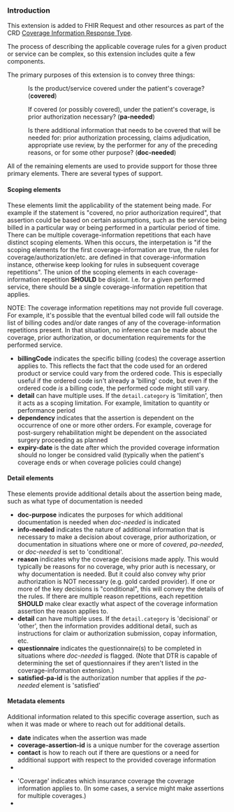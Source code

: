<!--- Text entered into this file will appear at the top of the profiles page before the Formal Views of the profile content. -->

<div class="new-content">
<a name="introduction"> </a>
<h3>Introduction</h3>

<p>
This extension is added to FHIR Request and other resources as part of the CRD <a href="cards.html#coverage-information-response-type">Coverage Information Response Type</a>.
</p>

<p>
The process of describing the applicable coverage rules for a given product or service can be complex, so this extension includes
quite a few components.
</p>

<p>
The primary purposes of this extension is to convey three things:
</p>
<ol>
  <ul>Is the product/service covered under the patient's coverage? (<b>covered</b>)</ul>
  <ul>If covered (or possibly covered), under the patient's coverage, is prior authorization necessary? (<b>pa-needed</b>)</ul>
  <ul>Is there additional information that needs to be covered that will be needed for: prior authorization processing, claims adjudication, appropriate use review, by the performer for any of the preceding reasons, or for some other purpose? (<b>doc-needed</b>)</ul>
</ol>

<p>
All of the remaining elements are used to provide support for those three primary elements.  There are several types of support.
</p>
<a name="scoping"> </a>
<h4>Scoping elements</h4>
<p>These elements limit the applicability of the statement being made.  For example if the statement is "covered, no prior authorization required", that assertion could be based on certain assumptions, such as the service being billed in a particular way or being performed in a particular period of time.  There can be multiple coverage-information repetitions that each have distinct scoping elements.  When this occurs, the interpetation is "if the scoping elements for the first coverage-information are true, the rules for coverage/authorization/etc. are defined in that coverage-information instance, otherwise keep looking for rules in subsequent coverage repetitions".  The union of the scoping elements in each coverage-information repetition <b>SHOULD</b> be disjoint.  I.e. for a given performed service, there should be a single coverage-information repetition that applies.</p>
<p>NOTE: The coverage information repetitions may not provide full coverage.  For example, it's possible that the eventual billed code will fall outside the list of billing codes and/or date ranges of any of the coverage-information repetitions present.  In that situation, no inference can be made about the coverage, prior authorization, or documentation requirements for the performed service.</p>
<ul>
  <li><b>billingCode</b> indicates the specific billing (codes) the coverage assertion applies to.  This reflects the fact that the code used for an ordered product or service could vary from the ordered code.  This is especially useful if the ordered code isn't already a 'billing' code, but even if the ordered code <i>is</i> a billing code, the performed code might still vary.</li>
  <li><b>detail</b> can have multiple uses.  If the <code>detail.category</code> is 'limitation', then it acts as a scoping limitation.  For example, limitation to quantity or performance period</li>
  <li><b>dependency</b> indicates that the assertion is dependent on the occurrence of one or more other orders.  For example, coverage for post-surgery rehabilitation might be dependent on the associated surgery proceeding as planned</li>
  <li><b>expiry-date</b> is the date after which the provided coverage information should no longer be considred valid (typically when the patient's coverage ends or when coverage policies could change)</li>
</ul>

<a name="detail"> </a>
<h4>Detail elements</h4>
<p>These elements provide additional details about the assertion being made, such as what type of documentation is needed</p>
<ul>
  <li><b>doc-purpose</b> indicates the purposes for which additional documentation is needed when <i>doc-needed</i> is indicated</li>
  <li><b>info-needed</b> indicates the nature of additional information that is necessary to make a decision about coverage, prior authorization, or documentation in situations where one or more of <i>covered</i>, <i>pa-needed</i>, or <i>doc-needed</i> is set to 'conditional'.</li>
  <li><b>reason</b> indicates why the coverage decisions made apply.  This would typically be reasons for no coverage, why prior auth is necessary, or why documentation is needed. But it could also convey why prior authorization is NOT necessary (e.g. gold carded provider).  If one or more of the key decisions is "conditional", this will convey the details of the rules.  If there are multiple reason repetitions, each repetition <b>SHOULD</b> make clear exactly what aspect of the coverage information assertion the reason applies to.</li>
  <li><b>detail</b> can have multiple uses.  If the <code>detail.category</code> is 'decisional' or 'other', then the information provides additional detail, such as instructions for claim or authorization submission, copay information, etc.</li>
  <li><b>questionnaire</b> indicates the questionnaire(s) to be completed in situations where <i>doc-needed</i> is flagged.  (Note that DTR is capable of determining the set of questionnaires if they aren't listed in the coverage-information extension.)</li>
  <li><b>satisfied-pa-id</b> is the authorization number that applies if the <i>pa-needed</i> element is 'satisfied'</li>
</ul>

<a name="metadata"> </a>
<h4>Metadata elements</h4>
<p>Additional information related to this specific coverage assertion, such as when it was made or where to reach out for additional details.</p>
<ul>
  <li><b>date</b> indicates when the assertion was made</li>
  <li><b>coverage-assertion-id</b> is a unique number for the coverage assertion </li>
  <li><b>contact</b> is how to reach out if there are questions or a need for additional support with respect to the provided coverage information</li>
  <li><b></b></li>
</ul>
<ul>
  <li>'Coverage' indicates which insurance coverage the coverage information applies to.  (In some cases, a service might make assertions for multiple coverages.)</li>
  <li></li>
</ul>

</div>
